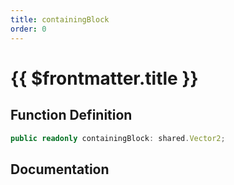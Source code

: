 ```yaml
---
title: containingBlock
order: 0
---
```


# {{ $frontmatter.title }}

## Function Definition

```ts
public readonly containingBlock: shared.Vector2;
```

## Documentation

<!--@include: ./parts/containingBlock.md-->
